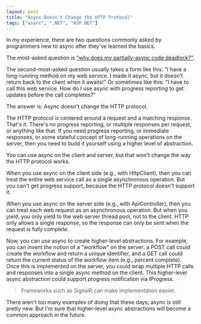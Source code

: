 ```yaml
---
layout: post
title: "Async Doesn't Change the HTTP Protocol"
tags: ["async", ".NET", "ASP.NET"]
---
```



In my experience, there are two questions commonly asked by programmers new to async after they've learned the basics.





The most-asked question is ["why does my partially-async code deadlock?"](http://blog.stephencleary.com/2012/07/dont-block-on-async-code.html).





The second-most-asked question usually takes a form like this: "I have a long-running method on my web service. I made it async, but it doesn't return back to the client when it awaits!" Or sometimes like this: "I have to call this web service. How do I use async with progress reporting to get updates before the call completes?"





The answer is: Async doesn't change the HTTP protocol.





The HTTP protocol is centered around a request and a matching response. That's it. There's no progress reporting, or multiple responses per request, or anything like that. If you need progress reporting, or immediate responses, or some stateful concept of long-running operations on the server, then you need to build it yourself using a higher level of abstraction.





You can use async on the client and server, but that won't change the way the HTTP protocol works.





When you use async on the client side (e.g., with HttpClient), then you can treat the entire web service call as a single asynchronous operation. But you can't get progress support, because the HTTP protocol doesn't support it.





When you use async on the server side (e.g., with ApiController), then you can treat each web request as an asynchronous operation. But when you yield, you only yield to the web server thread pool, not to the client. HTTP only allows a single response, so the response can only be sent when the request is fully complete.





Now, you can _use_ async to create higher-level abstractions. For example, you can invent the notion of a "workflow" on the server: a POST call could create the workflow and return a unique identifier, and a GET call could return the current status of the workflow item (e.g., percent complete). Once this is implemented on the server, you could wrap multiple HTTP calls and responses into a single async method on the client. This higher-level async abstraction could support progress notification via IProgress.



> Frameworks such as SignalR can make implementation easier.




There aren't too many examples of doing that these days; async is still pretty new. But I'm sure that higher-level async abstractions will become a common approach in the future.

